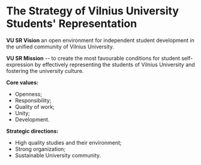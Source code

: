 # The Strategy of Vilnius University Students' Representation

**VU SR Vision** an open environment for independent student
  development in the unified community of Vilnius University.

**VU SR Mission** -- to create the most favourable conditions for
  student self-expression by effectively representing the students of
  Vilnius University and fostering the university culture.

**Core values:**

- Openness;
- Responsibility;
- Quality of work;
- Unity;
- Development.

**Strategic directions:**

- High quality studies and their environment;
- Strong organization;
- Sustainable University community.
